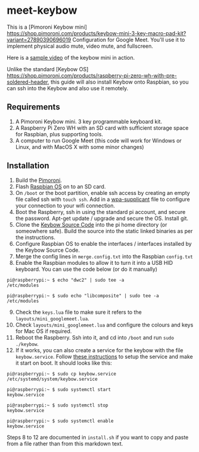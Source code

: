 # meet-keybow
This is a [Pimoroni Keybow mini] https://shop.pimoroni.com/products/keybow-mini-3-key-macro-pad-kit?variant=27890390696019 Configuration for Google Meet.  You'll use it to implement physical audio mute, video mute, and fullscreen.

Here is a [sample video](https://photos.app.goo.gl/YcDdtqavQoTa7pj77) of the keybow mini in action.

Unlike the standard [Keybow OS] https://shop.pimoroni.com/products/raspberry-pi-zero-wh-with-pre-soldered-header, this guide will also install Keybow onto Raspbian, so you can ssh into the Keybow and also use it remotely.

## Requirements
1. A Pimoroni Keybow mini. 3 key programmable keyboard kit.
2. A Raspberry Pi Zero WH with an SD card with sufficient storage space for Raspbian, plus supporting tools.
3. A computer to run Google Meet (this code will work for Windows or Linux, and with MacOS X with some minor changes)

## Installation
1. Build the [Pimoroni](https://learn.pimoroni.com/tutorial/sandyj/assembling-keybow).
2. Flash [Raspbian OS](https://www.raspberrypi.org/software/) on to an SD card.
3. On `/boot` or the boot partition, enable ssh access by creating an empty file called ssh with `touch ssh`.  Add in a [wpa-supplicant](https://www.raspberrypi.org/documentation/configuration/wireless/wireless-cli.md) file to configure your connection to your wifi connection.
4. Boot the Raspberry, ssh in using the standard pi account, and secure the password. Apt-get update / upgrade and secure the OS. Install git.
5. Clone the [Keybow Source Code](https://github.com/pimoroni/keybow-firmware) into the pi home directory (or someowhere safe). Build the source into the static linked binaries as per the instructions.
6. Configure Raspbian OS to enable the interfaces / interfaces installed by the Keybow Source Code.
7. Merge the config lines in `merge.config.txt` into the Raspbian `config.txt`
8. Enable the Raspbian modules to allow it to turn it into a USB HID keyboard. You can use the code below (or do it manually)

<code>pi@raspberrypi:~ $ echo "dwc2" | sudo tee -a /etc/modules</code>

<code>pi@raspberrypi:~ $ sudo echo "libcomposite" | sudo tee -a /etc/modules</code>

9. Check the `keys.lua` file to make sure it refers to the `layouts/mini_googlemeet.lua`.
10. Check `layouts/mini_googlemeet.lua` and configure the colours and keys for Mac OS if required.
11. Reboot the Raspberry. Ssh into it, and cd into `/boot` and run `sudo ./keybow`.
12. If it works, you can also create a service for the keybow with the file `keybow.service`. Follow [these instructions](https://www.raspberrypi.org/documentation/linux/usage/systemd.md) to setup the service and make it start on boot. It should looks like this:

<code>pi@raspberrypi:~ $ sudo cp keybow.service /etc/systemd/system/keybow.service</code>

<code>pi@raspberrypi:~ $ sudo systemctl start keybow.service</code>

<code>pi@raspberrypi:~ $ sudo systemctl stop keybow.service</code>

<code>pi@raspberrypi:~ $ sudo systemctl enable keybow.service</code>

Steps 8 to 12 are documented in `install.sh` if you want to copy and paste from a file rather than from this markdown text.